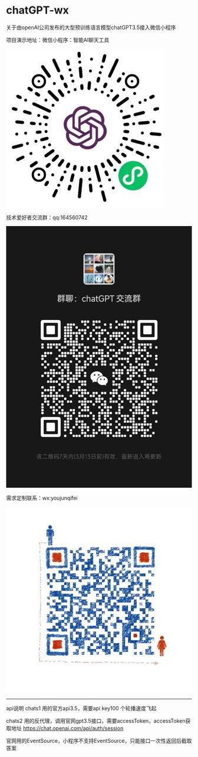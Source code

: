 # chatGPT-wx
关于由openAI公司发布的大型预训练语言模型chatGPT3.5接入微信小程序

项目演示地址：微信小程序：智能AI聊天工具

<img alt="WechatIMG548.jpeg" src="static/WechatIMG548.jpeg"/>

技术爱好者交流群：qq:164560742

<img alt="WechatIMG549.jpeg" src="static/WechatIMG549.jpeg"/>

需求定制联系：wx:youjunqifei

<img alt="WechatIMG550.jpeg" src="static/WechatIMG3549.jpeg"/>



--------------------------------------------------------------------
api说明
chats1
用的官方api3.5，需要api key100 个轮播速度飞起

chats2
用的反代理，调用官网gpt3.5接口，需要accessToken，accessToken获取地址 https://chat.openai.com/api/auth/session

官网用的EventSource，小程序不支持EventSource，只能接口一次性返回后截取答案

